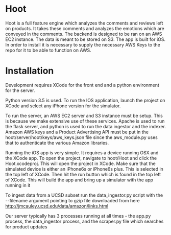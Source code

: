 # Hoot
Hoot is a full feature engine which analyzes the comments and reviews left on products. It takes these comments and analyzes the emotions which are conveyed in the comments. The backend is designed to be ran on an AWS EC2 instance. The data is meant to be stored on S3. The app is built for iOS. In order to install it is necessary to supply the necessary AWS Keys to the repo for it to be able to function on AWS.

# Installation
Development requires XCode for the front end and a python environment for the server.

Python version 3.5 is used. To run the IOS application, launch the project on XCode and select any iPhone version for the simulator.

To run the server, an AWS EC2 server and S3 instance must be setup. This is because we make extensive use of these services. Apache is used to run the flask server, and python is used to run the data ingestor and the indexer. Amazon AWS keys and a Product Advertising API must be put in the hoot/server/hoot/keys/aws_keys.json file since the aws_module.py uses that to authenticate the various Amazon libraries.

Running the iOS app is very simple. It requires a device running OSX and the XCode app. To open the project, navigate to hoot/Hoot and click the Hoot.xcodeproj. This will open the project in XCode. Make sure that the simulated device is either an iPhone6s or iPhone6s plus. This is selected in the top left of XCode. Then hit the run button which is found in the top left of XCode. This will build the app and bring up a simulator with the app running in it

To ingest data from a UCSD subset run the data_ingestor.py script with the --filename argument pointing to  gzip file downloaded from here http://jmcauley.ucsd.edu/data/amazon/links.html

Our server typically has 3 processes running at all times - the app.py process, the data_ingestor process, and the scraper.py file which searches for product updates
